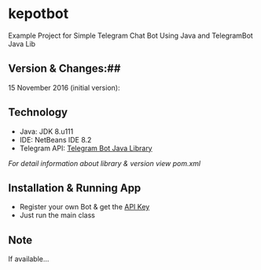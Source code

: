 # kepotbot
Example Project for Simple Telegram Chat Bot Using Java and TelegramBot Java Lib

## Version & Changes:##
15 November 2016 (initial version):

## Technology ##
- Java: JDK 8.u111
- IDE: NetBeans IDE 8.2
- Telegram API: [Telegram Bot Java Library](https://github.com/rubenlagus/TelegramBots)

_For detail information about library & version view pom.xml_

## Installation & Running App ##
- Register your own Bot & get the [API Key](https://core.telegram.org/bots#6-botfather)
- Just run the main class

## Note ##
If available...
